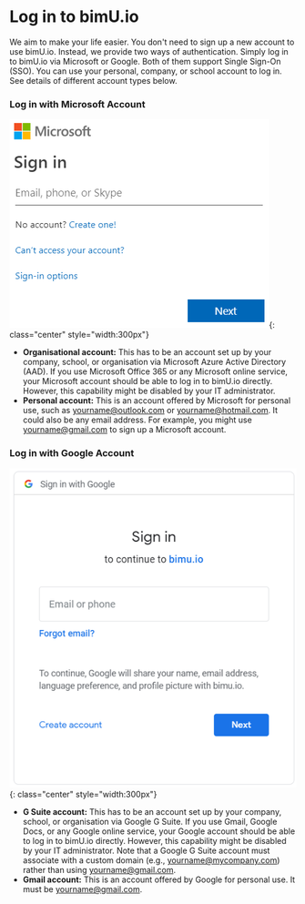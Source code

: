 # Log in to bimU.io
We aim to make your life easier. You don't need to sign up a new account to use bimU.io. Instead, we provide two ways of authentication. Simply log in to bimU.io via Microsoft or Google. Both of them support Single Sign-On (SSO). You can use your personal, company, or school account to log in. See details of different account types below.

### Log in with Microsoft Account
![Screenshot](images/azuread.png){: class="center" style="width:300px"}

- **Organisational account:** This has to be an account set up by your company, school, or organisation via Microsoft Azure Active Directory (AAD). If you use Microsoft Office 365 or any Microsoft online service, your Microsoft account should be able to log in to bimU.io directly. However, this capability might be disabled by your IT administrator.
- **Personal account:** This is an account offered by Microsoft for personal use, such as yourname@outlook.com or yourname@hotmail.com. It could also be any email address. For example, you might use yourname@gmail.com to sign up a Microsoft account.

### Log in with Google Account
![Screenshot](images/googleoauth.png){: class="center" style="width:300px"}

* **G Suite account:** This has to be an account set up by your company, school, or organisation via Google G Suite. If you use Gmail, Google Docs, or any Google online service, your Google account should be able to log in to bimU.io directly. However, this capability might be disabled by your IT administrator. Note that a Google G Suite account must associate with a custom domain (e.g., yourname@mycompany.com) rather than using yourname@gmail.com. 
* **Gmail account:** This is an account offered by Google for personal use. It must be yourname@gmail.com.